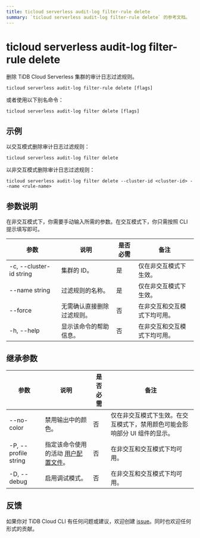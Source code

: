```yaml
---
title: ticloud serverless audit-log filter-rule delete
summary: `ticloud serverless audit-log filter-rule delete` 的参考文档。
---
```


# ticloud serverless audit-log filter-rule delete

删除 TiDB Cloud Serverless 集群的审计日志过滤规则。

```shell
ticloud serverless audit-log filter-rule delete [flags]
```

或者使用以下别名命令：

```shell
ticloud serverless audit-log filter delete [flags]
```

## 示例

以交互模式删除审计日志过滤规则：

```shell
ticloud serverless audit-log filter delete
```

以非交互模式删除审计日志过滤规则：

```shell
ticloud serverless audit-log filter delete --cluster-id <cluster-id> --name <rule-name>
```

## 参数说明

在非交互模式下，你需要手动输入所需的参数。在交互模式下，你只需按照 CLI 提示填写即可。

| 参数                      | 说明                                               | 是否必需 | 备注                                               |
|---------------------------|----------------------------------------------------|----------|----------------------------------------------------|
| -c, --cluster-id string   | 集群的 ID。                                        | 是       | 仅在非交互模式下生效。                            |
| --name string             | 过滤规则的名称。                                   | 是       | 仅在非交互模式下生效。                            |
| --force                   | 无需确认直接删除过滤规则。                         | 否       | 在非交互和交互模式下均可用。                      |
| -h, --help                | 显示该命令的帮助信息。                             | 否       | 在非交互和交互模式下均可用。                      |

## 继承参数

| 参数                    | 说明                                                                                  | 是否必需 | 备注                                                                                   |
|-------------------------|---------------------------------------------------------------------------------------|----------|----------------------------------------------------------------------------------------|
| --no-color              | 禁用输出中的颜色。                                                                   | 否       | 仅在非交互模式下生效。在交互模式下，禁用颜色可能会影响部分 UI 组件的显示。             |
| -P, --profile string    | 指定该命令使用的活动 [用户配置文件](/tidb-cloud/cli-reference.md#user-profile)。      | 否       | 在非交互和交互模式下均可用。                                                          |
| -D, --debug             | 启用调试模式。                                                                       | 否       | 在非交互和交互模式下均可用。                                                          |

## 反馈

如果你对 TiDB Cloud CLI 有任何问题或建议，欢迎创建 [issue](https://github.com/tidbcloud/tidbcloud-cli/issues/new/choose)。同时也欢迎任何形式的贡献。
